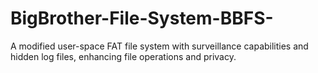 # BigBrother-File-System-BBFS-
A modified user-space FAT file system with surveillance capabilities and hidden log files, enhancing file operations and privacy.
